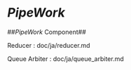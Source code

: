*PipeWork*
============

##*PipeWork* Component##

Reducer : doc/ja/reducer.md

Queue Arbiter : doc/ja/queue_arbiter.md
